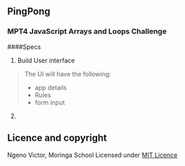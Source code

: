 ## PingPong
### MPT4 JavaScript Arrays and Loops Challenge

####Specs
1. Build User interface
> The UI will have the following:
> * app details
> * Rules
> * form input
2.

## Licence and copyright
  Ngeno Victor, Moringa School
  Licensed under [MIT Licence](licence)

